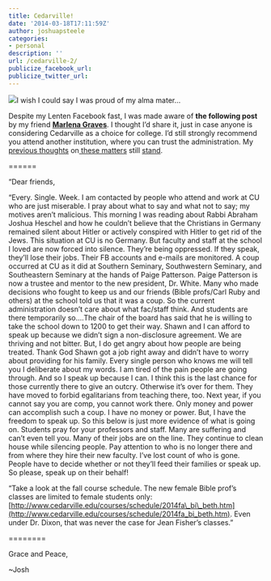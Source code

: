 ```yaml
---
title: Cedarville!
date: '2014-03-18T17:11:59Z'
author: joshuapsteele
categories:
- personal
description: ''
url: /cedarville-2/
publicize_facebook_url:
publicize_twitter_url:
---
```

![](http://img2.findthebest.com/sites/default/files/10/media/images/Cedarville_University_220560.gif)I wish I could say I was proud of my alma mater…

Despite my Lenten Facebook fast, I was made aware of **the following post** by my friend [**Marlena Graves**](http://marlenagraves.com/). I thought I’d share it, just in case anyone is considering Cedarville as a choice for college. I’d still strongly recommend you attend another institution, where you can trust the administration. My [previous thoughts](https://joshuapsteele.com/2013/01/13/open-letter-to-cedarville-admins-and-trustees/) on[ these matters](https://joshuapsteele.com/2013/02/19/oh-cedarville/) still [stand](http://fiatlux125.wordpress.com/).

======

“Dear friends,

“Every. Single. Week. I am contacted by people who attend and work at CU who are just miserable. I pray about what to say and what not to say; my motives aren’t malicious. This morning I was reading about Rabbi Abraham Joshua Heschel and how he couldn’t believe that the Christians in Germany remained silent about Hitler or actively conspired with Hitler to get rid of the Jews. This situation at CU is no Germany. But faculty and staff at the school I loved are now forced into silence. They’re being oppressed. If they speak, they’ll lose their jobs. Their FB accounts and e-mails are monitored. A coup occurred at CU as it did at Southern Seminary, Southwestern Seminary, and Southeastern Seminary at the hands of Paige Patterson. Paige Patterson is now a trustee and mentor to the new president, Dr. White. Many who made decisions who fought to keep us and our friends (Bible profs/Carl Ruby and others) at the school told us that it was a coup. So the current administration doesn’t care about what fac/staff think. And students are there temporarily so….The chair of the board has said that he is willing to take the school down to 1200 to get their way. Shawn and I can afford to speak up because we didn’t sign a non-disclosure agreement. We are thriving and not bitter. But, I do get angry about how people are being treated. Thank God Shawn got a job right away and didn’t have to worry about providing for his family. Every single person who knows me will tell you I deliberate about my words. I am tired of the pain people are going through. And so I speak up because I can. I think this is the last chance for those currently there to give an outcry. Otherwise it’s over for them. They have moved to forbid egalitarians from teaching there, too. Next year, if you cannot say you are comp, you cannot work there. Only money and power can accomplish such a coup. I have no money or power. But, I have the freedom to speak up. So this below is just more evidence of what is going on. Students pray for your professors and staff. Many are suffering and can’t even tell you. Many of their jobs are on the line. They continue to clean house while silencing people. Pay attention to who is no longer there and from where they hire their new faculty. I’ve lost count of who is gone. People have to decide whether or not they’ll feed their families or speak up. So please, speak up on their behalf!

“Take a look at the fall course schedule. The new female Bible prof’s classes are limited to female students only:[http://www.cedarville.edu/courses/schedule/2014fa\_bi\_beth.htm](http://www.cedarville.edu/courses/schedule/2014fa_bi_beth.htm). Even under Dr. Dixon, that was never the case for Jean Fisher’s classes.”

========

Grace and Peace,

~Josh